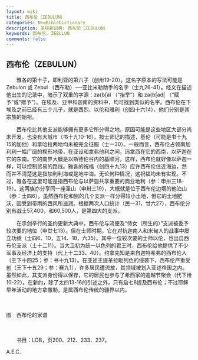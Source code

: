 ```yaml
---
layout: wiki
title: 西布伦（ZEBULUN）
categories: NewBibleDictionary
description: 圣经新词典: 西布伦（ZEBULUN）
keywords: 西布伦, ZEBULUN
comments: false
---
```


## 西布伦（ZEBULUN）

　　雅各的第十子，即利亚的第六子（创卅19-20）。这名字原本的写法可能是 Zebulon 或 Zebul （西布勒）──亚比米勒助手的名字（士九26-41）。经文在描述他出生的记录中，暗示了双重的字源：za{b[al （“抬举”）和 za{b[ad[ （“赋予”或“赠予”）。在埃及、亚甲和迦南的资料中，均可找到类似的名字。西布伦在下埃及之前已经有三个儿子，就是西烈、以伦和雅利（创四十六14），他们分别是其宗族的始祖。

　　西布伦比其他支派能够拥有更多它所分得之地，原因可能是这些地区大部分尚未开发，也没有大城市（书十九10-16）。按士师记的描述，基伦（可能是书十九15的加他）和拿哈拉两地均未被完全征服（士一30）。一般而言，西布伦占领南加利利一幅广阔的楔形地带，在亚设和拿弗他利之间，玛拿西在它的西南，以萨迦在它的东南。它的南界大概是以斯德伦谷内的基顺河，这样，西布伦就好像以萨迦一样，可以控制贸易的路线。雅各的祝福（创四十九13）应许西布伦住近海边，然而并不清楚这是指加利利海或是地中海。无论何种情况，这祝福均未有实现。不过，雅各在这里可能是指西布伦与以萨迦共享重要的商业地利（参：申卅三18-19）。这两族亦分享同一座圣山（申卅三19），大概就是位于西布伦边境的他泊山（参：士四6）。虽然西布伦和别的几个支派一样分得较小土地，但它的土地肥沃，因受到带雨的西风所滋润。根据两次人口统计（民一31，廿六27），西布伦分别有战士57,400，和60,500人，是第四大的支派。

　　在示剑举行的圣约更新大典中，西布伦与流便及“侍女（所生的）”支派被委予较次要的地位（申廿七13）。但在士师时期，它在对抗迦南人和米甸人的战事中屡立功绩（士四6、10，五14、18，六35）。其中一位较次要的士师以伦，也出自西布伦支派（士十二11）。当大卫初为统一以色列的君王时，西布伦给他提供了不少军事及经济上的支持（代上十二33、40）。约拿先知是来自迦特希弗的西布伦人（王下十四25；参：书十九13）。在亚述王提革拉毗列色的侵袭下，西布伦严重受创（王下十五29；参：赛九1），许多居民遭流放，其领域被划入亚述帝国之内。虽然如此，其支派身份得以保存，它的居民也参与了希西家的逾越节聚会（代下卅10-22）。在新约，除了太四13-16的引述之外，只有启七8提及西布伦；不过耶稣早年活动的地方拿撒勒，是属西布伦传统的疆界以内。

　





图　西布伦的家谱

　

　　书目：LOB，页200、212、233、237。

A.E.C.








